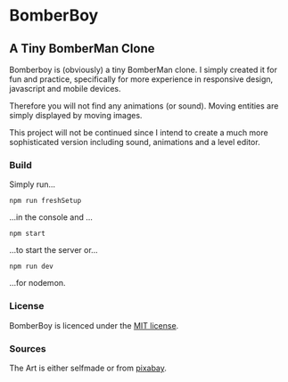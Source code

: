# BomberBoy
## A Tiny BomberMan Clone

Bomberboy is (obviously) a tiny BomberMan clone. I simply created it for fun and practice, specifically for more experience in responsive design, javascript and mobile devices. 

Therefore you will not find any animations (or sound). Moving entities are simply displayed by moving images.

This project will not be continued since I intend to create a much more sophisticated version including sound, animations and a level editor.

### Build
Simply run...
```
npm run freshSetup
```
...in the console and ...
```
npm start
```
...to start the server or...
```
npm run dev
```
...for nodemon.

### License
BomberBoy is licenced under the [MIT license](https://choosealicense.com/licenses/mit/).

### Sources
The Art is either selfmade or from [pixabay](https://pixabay.com).
